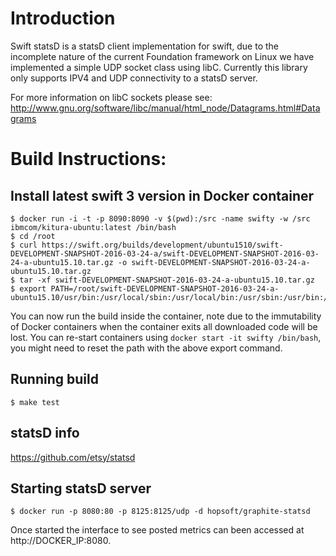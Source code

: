 # Introduction
Swift statsD is a statsD client implementation for swift, due to the incomplete nature of the current Foundation framework on Linux we have implemented a simple UDP socket class using libC.  Currently this library only supports IPV4 and UDP connectivity to a statsD server.  

For more information on libC sockets please see: http://www.gnu.org/software/libc/manual/html_node/Datagrams.html#Datagrams


# Build Instructions:
## Install latest swift 3 version in Docker container  
```
$ docker run -i -t -p 8090:8090 -v $(pwd):/src -name swifty -w /src ibmcom/kitura-ubuntu:latest /bin/bash  
$ cd /root  
$ curl https://swift.org/builds/development/ubuntu1510/swift-DEVELOPMENT-SNAPSHOT-2016-03-24-a/swift-DEVELOPMENT-SNAPSHOT-2016-03-24-a-ubuntu15.10.tar.gz -o swift-DEVELOPMENT-SNAPSHOT-2016-03-24-a-ubuntu15.10.tar.gz  
$ tar -xf swift-DEVELOPMENT-SNAPSHOT-2016-03-24-a-ubuntu15.10.tar.gz  
$ export PATH=/root/swift-DEVELOPMENT-SNAPSHOT-2016-03-24-a-ubuntu15.10/usr/bin:/usr/local/sbin:/usr/local/bin:/usr/sbin:/usr/bin:/sbin:/bin
```  
You can now run the build inside the container, note due to the immutability of Docker containers when the container exits all downloaded code will be lost.  You can re-start containers using `docker start -it swifty /bin/bash`, you might need to reset the path with the above export command.

## Running build
```
$ make test
```

## statsD info
https://github.com/etsy/statsd

## Starting statsD server
```
$ docker run -p 8080:80 -p 8125:8125/udp -d hopsoft/graphite-statsd
```
Once started the interface to see posted metrics can been accessed at http://DOCKER_IP:8080.
